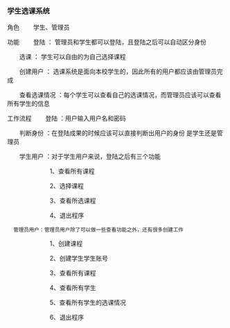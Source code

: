 ### 学生选课系统
角色
　　学生、管理员

功能
　　登陆 ： 管理员和学生都可以登陆，且登陆之后可以自动区分身份

　　选课 ： 学生可以自由的为自己选择课程

　　创建用户 ： 选课系统是面向本校学生的，因此所有的用户都应该由管理员完成

　　查看选课情况 ：每个学生可以查看自己的选课情况，而管理员应该可以查看所有学生的信息

工作流程
　　登陆 ：用户输入用户名和密码

　　判断身份 ：在登陆成果的时候应该可以直接判断出用户的身份 是学生还是管理员

　　学生用户 ：对于学生用户来说，登陆之后有三个功能

　　　　　　　1、查看所有课程

　　　　　　　2、选择课程

　　　　　　　3、查看所选课程

　　　　　　　4、退出程序

      管理员用户：管理员用户除了可以做一些查看功能之外，还有很多创建工作

　　　　　　　1、创建课程

　　　　　　　2、创建学生学生账号

　　　　　　　3、查看所有课程

　　　　　　　4、查看所有学生

　　　　　　　5、查看所有学生的选课情况

　　　　　　　6、退出程序